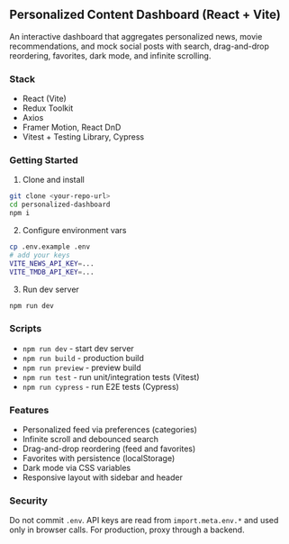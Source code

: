 ## Personalized Content Dashboard (React + Vite)

An interactive dashboard that aggregates personalized news, movie recommendations, and mock social posts with search, drag-and-drop reordering, favorites, dark mode, and infinite scrolling.

### Stack
- React (Vite)
- Redux Toolkit
- Axios
- Framer Motion, React DnD
- Vitest + Testing Library, Cypress

### Getting Started
1. Clone and install
```bash
git clone <your-repo-url>
cd personalized-dashboard
npm i
```
2. Configure environment vars
```bash
cp .env.example .env
# add your keys
VITE_NEWS_API_KEY=...
VITE_TMDB_API_KEY=...
```
3. Run dev server
```bash
npm run dev
```

### Scripts
- `npm run dev` - start dev server
- `npm run build` - production build
- `npm run preview` - preview build
- `npm run test` - run unit/integration tests (Vitest)
- `npm run cypress` - run E2E tests (Cypress)

### Features
- Personalized feed via preferences (categories)
- Infinite scroll and debounced search
- Drag-and-drop reordering (feed and favorites)
- Favorites with persistence (localStorage)
- Dark mode via CSS variables
- Responsive layout with sidebar and header

### Security
Do not commit `.env`. API keys are read from `import.meta.env.*` and used only in browser calls. For production, proxy through a backend.